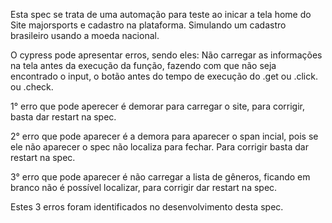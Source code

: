Esta spec se trata de uma automação para teste ao inicar a tela home do Site majorsports e cadastro na plataforma. Simulando um cadastro brasileiro usando a moeda nacional.

O cypress pode apresentar erros, sendo eles:
Não carregar as informações na tela antes da execução da função, fazendo com que não seja encontrado o input, o botão antes do tempo de execução do .get ou .click. ou .check.

1° erro que pode aperecer é demorar para carregar o site, para corrigir, basta dar restart na spec.

2° erro que pode aparecer é a demora para aparecer o span incial, pois se ele não aparecer o spec não localiza para fechar. Para corrigir basta dar restart na spec.

3° erro que pode aparecer é não carregar a lista de gêneros, ficando em branco não é possível localizar, para corrigir dar restart na spec.

Estes 3 erros foram identificados no desenvolvimento desta spec.

